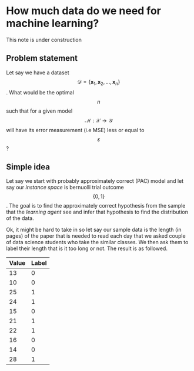 # How much data do we need for machine learning?

This note is under construction

## Problem statement

Let say we have a dataset $$\mathcal{D} = \{\mathbf{x}_1,\mathbf{x}_2,\dots,\mathbf{x}_n\}$$. What would be the optimal $$n$$ such that for a given model $$\mathcal{M}:\mathcal{X}\rightarrow\mathcal{Y}$$ will have its error measurement (i.e MSE) less or equal to $$\varepsilon$$?

## Simple idea

Let say we start with probably approximately correct (PAC) model and let say our *instance space* is bernuolli trial outcome $$\{0,1\}$$. The goal is to find the approximately correct hypothesis from the sample that the *learning agent* see and infer that hypothesis to find the distribution of the data.

Ok, it might be hard to take in so let say our sample data is the length (in pages) of the paper that is needed to read each day that we asked couple of data science students who take the similar classes. We then ask them to label their length that is it too long or not. The result is as followed.

| Value | Label |
|-------|-------|
| 13    | 0     |
| 10    | 0     |
| 25    | 1     |
| 24    | 1     |
| 15    | 0     |
| 21    | 1     |
| 22    | 1     |
| 16    | 0     |
| 14    | 0     |
| 28    | 1     |
